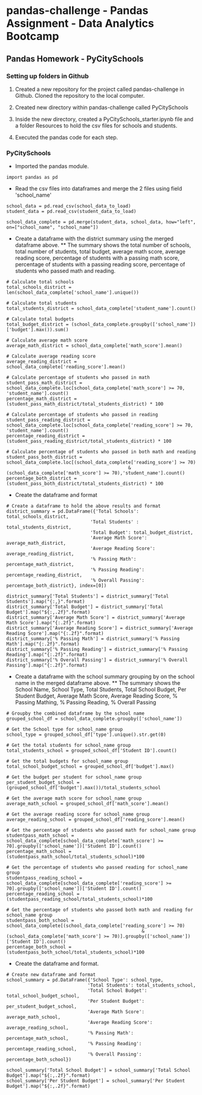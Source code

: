 # pandas-challenge - Pandas Assignment - Data Analytics Bootcamp

## Pandas Homework - PyCitySchools

### Setting up folders in Github

1. Created a new repository for the project called pandas-challenge in Github. Cloned the repository to the local computer.

2. Created new directory within pandas-challenge called PyCitySchools

3. Inside the new directory, created a PyCitySchools_starter.ipynb file and a folder Resources to hold the csv files for schools and students.

4. Executed the pandas code for each step.

### PyCitySchools

   * Imported the pandas module.
```
import pandas as pd
```
  * Read the csv files into dataframes and merge the 2 files using field 'school_name'
```
school_data = pd.read_csv(school_data_to_load)
student_data = pd.read_csv(student_data_to_load)

school_data_complete = pd.merge(student_data, school_data, how="left", on=["school_name", "school_name"])
```
* Create a dataframe with the district summary using the merged dataframe above. 
  ** The summary shows the total number of schools, total number of students, total budget, average math score, average reading score,      percentage of students with a passing math score, percentage of students with a passing reading score, percentage of students who      passed math and reading. 
```
# Calculate total schools
total_schools_district = len(school_data_complete['school_name'].unique())

# Calculate total students
total_students_district = school_data_complete['student_name'].count()

# Calculate total budgets
total_budget_district = (school_data_complete.groupby(['school_name'])['budget'].max()).sum()

# Calculate average math score
average_math_district = school_data_complete['math_score'].mean()

# Calculate average reading score
average_reading_district = school_data_complete['reading_score'].mean()

# Calculate percentage of students who passed in math
student_pass_math_district = school_data_complete.loc[school_data_complete['math_score'] >= 70, 'student_name'].count()
percentage_math_district = (student_pass_math_district/total_students_district) * 100

# Calculate percentage of students who passed in reading
student_pass_reading_district = school_data_complete.loc[school_data_complete['reading_score'] >= 70, 'student_name'].count()
percentage_reading_district = (student_pass_reading_district/total_students_district) * 100

# Calculate percentage of students who passed in both math and reading
student_pass_both_district = school_data_complete.loc[(school_data_complete['reading_score'] >= 70) 
                                             & (school_data_complete['math_score'] >= 70),'student_name'].count()
percentage_both_district = (student_pass_both_district/total_students_district) * 100
```
* Create the dataframe and format
```
# Create a dataframe to hold the above results and format 
district_summary = pd.DataFrame({'Total Schools': total_schools_district,
                               'Total Students' : total_students_district,
                               'Total Budget': total_budget_district,
                               'Average Math Score': average_math_district,
                               'Average Reading Score': average_reading_district,
                               '% Passing Math': percentage_math_district,
                               '% Passing Reading': percentage_reading_district,
                               '% Overall Passing': percentage_both_district}, index=[0])

district_summary['Total Students'] = district_summary['Total Students'].map("{:,}".format)
district_summary['Total Budget'] = district_summary['Total Budget'].map("${:,.2f}".format)
district_summary['Average Math Score'] = district_summary['Average Math Score'].map("{:.2f}".format)
district_summary['Average Reading Score'] = district_summary['Average Reading Score'].map("{:.2f}".format)
district_summary['% Passing Math'] = district_summary['% Passing Math'].map("{:.2f}".format)
district_summary['% Passing Reading'] = district_summary['% Passing Reading'].map("{:.2f}".format)
district_summary['% Overall Passing'] = district_summary['% Overall Passing'].map("{:.2f}".format)
```
* Create a dataframe with the school summary grouping by on the school name in the merged dataframe above. 
  ** The summary shows the School Name, School Type, Total Students, Total School Budget, Per Student Budget, Average Math Score,      Average Reading Score, % Passing Mathing, % Passing Reading, % Overall Passing
```
# Groupby the combined dataframe by the school name
grouped_school_df = school_data_complete.groupby(['school_name'])

# Get the School type for school_name group
school_type = grouped_school_df['type'].unique().str.get(0)

# Get the total students for school_name group
total_students_school = grouped_school_df['Student ID'].count()

# Get the total budgets for school_name group
total_school_budget_school = grouped_school_df['budget'].max()

# Get the budget per student for school_name group
per_student_budget_school = (grouped_school_df['budget'].max())/total_students_school

# Get the average math score for school_name group
average_math_school = grouped_school_df['math_score'].mean()

# Get the average reading score for school_name group
average_reading_school = grouped_school_df['reading_score'].mean()

# Get the percentage of students who passed math for school_name group
studentpass_math_school = school_data_complete[school_data_complete['math_score'] >= 70].groupby(['school_name'])['Student ID'].count()
percentage_math_school = (studentpass_math_school/total_students_school)*100

# Get the percentage of students who passed reading for school_name group
studentpass_reading_school = school_data_complete[school_data_complete['reading_score'] >= 70].groupby(['school_name'])['Student ID'].count()
percentage_reading_school = (studentpass_reading_school/total_students_school)*100

# Get the percentage of students who passed both math and reading for school_name group
studentpass_both_school = school_data_complete[(school_data_complete['reading_score'] >= 70) 
                                                  & (school_data_complete['math_score'] >= 70)].groupby(['school_name'])['Student ID'].count()
percentage_both_school = (studentpass_both_school/total_students_school)*100

```
* Create the dataframe and format. 
```
# Create new dataframe and format
school_summary = pd.DataFrame({'School Type': school_type, 
                              'Total Students': total_students_school,
                              'Total School Budget': total_school_budget_school,
                              'Per Student Budget': per_student_budget_school,
                              'Average Math Score': average_math_school,
                              'Average Reading Score': average_reading_school,
                              '% Passing Math': percentage_math_school,
                              '% Passing Reading': percentage_reading_school,
                              '% Overall Passing': percentage_both_school})

school_summary['Total School Budget'] = school_summary['Total School Budget'].map("${:,.2f}".format)
school_summary['Per Student Budget'] = school_summary['Per Student Budget'].map("${:,.2f}".format)
```
